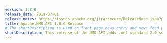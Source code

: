 ```yaml
---
version: 1.8.0
release_date: 2019-07-01
release_notes: https://issues.apache.org/jira/secure/ReleaseNote.jspa?projectId=12311201&version=12332992
title: Apache.NMS.API 1.8.0 Release
# The shortDescription is used on front page news entry and news feed pages
shortDescription: This release of the NMS API adds .net standard 2.0 support, and is the first release providing nuget packages.
---
```

